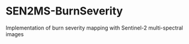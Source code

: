 # SEN2MS-BurnSeverity
Implementation of burn severity mapping with Sentinel-2 multi-spectral images

